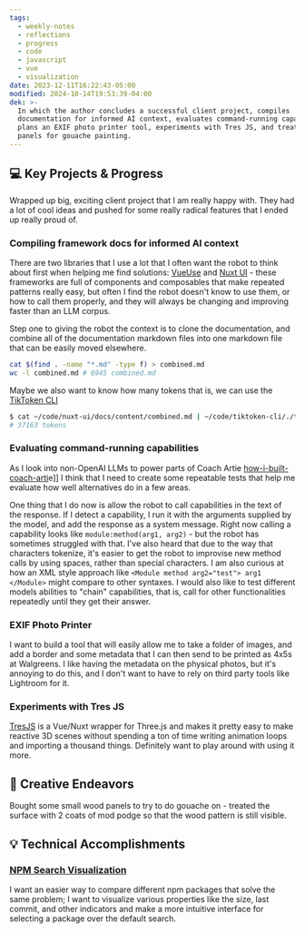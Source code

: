 ```yaml
---
tags:
  - weekly-notes
  - reflections
  - progress
  - code
  - javascript
  - vue
  - visualization
date: 2023-12-11T16:22:43-05:00
modified: 2024-10-14T19:53:39-04:00
dek: >-
  In which the author concludes a successful client project, compiles
  documentation for informed AI context, evaluates command-running capabilities,
  plans an EXIF photo printer tool, experiments with Tres JS, and treats wood
  panels for gouache painting.
---
```


## 💻 Key Projects & Progress

Wrapped up big, exciting client project that I am really happy with. They had a lot of cool ideas and pushed for some really radical features that I ended up really proud of.

### Compiling framework docs for informed AI context

There are two libraries that I use a lot that I often want the robot to think about first when helping me find solutions: [VueUse](https://vueuse.org) and [Nuxt UI](https://ui.nuxt.com/getting-started) - these frameworks are full of components and composables that make repeated patterns really easy, but often I find the robot doesn't know to use them, or how to call them properly, and they will always be changing and improving faster than an LLM corpus.

Step one to giving the robot the context is to clone the documentation, and combine all of the documentation markdown files into one markdown file that can be easily moved elsewhere.

```bash
cat $(find . -name "*.md" -type f) > combined.md
wc -l combined.md # 6945 combined.md
```

Maybe we also want to know how many tokens that is, we can use the [TikToken CLI](https://github.com/oelmekki/tiktoken-cli)

```bash
$ cat ~/code/nuxt-ui/docs/content/combined.md | ~/code/tiktoken-cli/./tiktoken-cli
# 37163 tokens
```

### Evaluating command-running capabilities

As I look into non-OpenAI LLMs to power parts of Coach Artie [how-i-built-coach-arti](how-i-built-coach-arti)e]] I think that I need to create some repeatable tests that help me evaluate how well alternatives do in a few areas.

One thing that I do now is allow the robot to call capabilities in the text of the response. If I detect a capability, I run it with the arguments supplied by the model, and add the response as a system message. Right now calling a capability looks like `module:method(arg1, arg2)` - but the robot has sometimes struggled with that. I've also heard that due to the way that characters tokenize, it's easier to get the robot to improvise new method calls by using spaces, rather than special characters. I am also curious at how an XML style approach like `<Module method arg2="test"> arg1 </Module>` might compare to other syntaxes. I would also like to test different models abilities to "chain" capabilities, that is, call for other functionalities repeatedly until they get their answer.

### EXIF Photo Printer

I want to build a tool that will easily allow me to take a folder of images, and add a border and some metadata that I can then send to be printed as 4x5s at Walgreens. I like having the metadata on the physical photos, but it's annoying to do this, and I don't want to have to rely on third party tools like Lightroom for it.

### Experiments with Tres JS

[TresJS](https://tresjs.org/) is a Vue/Nuxt wrapper for Three.js and makes it pretty easy to make reactive 3D scenes without spending a ton of time writing animation loops and importing a thousand things. Definitely want to play around with using it more.

## 🎨 Creative Endeavors

Bought some small wood panels to try to do gouache on - treated the surface with 2 coats of mod podge so that the wood pattern is still visible.

## 💡 Technical Accomplishments

### [NPM Search Visualization](https://github.com/room302studio/npm-search-viz)

I want an easier way to compare different npm packages that solve the same problem; I want to visualize various properties like the size, last commit, and other indicators and make a more intuitive interface for selecting a package over the default search.
